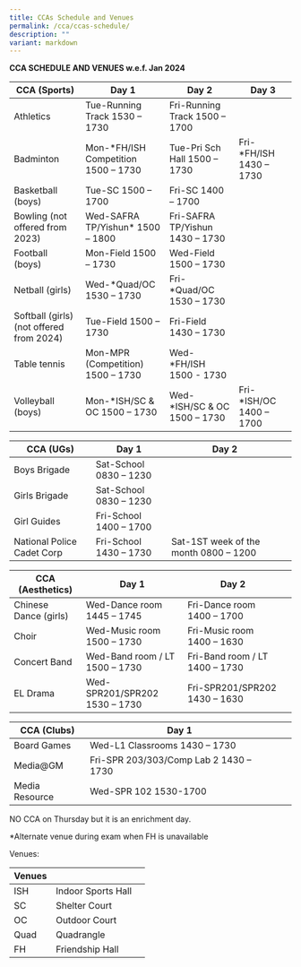 ```yaml
---
title: CCAs Schedule and Venues
permalink: /cca/ccas-schedule/
description: ""
variant: markdown
---
```

**CCA SCHEDULE AND VENUES w.e.f. Jan 2024**

| CCA (Sports) | Day 1 | Day 2 | Day 3 |  
| -------- | -------- | -------- | -------- | 
| Athletics    | Tue-Running Track 1530 – 1730     | Fri-Running Track 1500 – 1700     |   
| Badminton    | Mon-\*FH/ISH Competition 1500 – 1730     | Tue-Pri Sch Hall 1500 – 1730     | Fri-\*FH/ISH 1430 – 1730    |
| Basketball (boys)     | Tue-SC 1500 – 1700     | Fri-SC 1400 – 1700     |      |
| Bowling (not offered from 2023)     | Wed-SAFRA TP/Yishun* 1500 – 1800     | Fri-SAFRA TP/Yishun 1430 – 1730     |      |
| Football (boys)     | Mon-Field 1500 – 1730     | Wed-Field 1500 – 1730     |      |
| Netball (girls)     | Wed-\*Quad/OC 1530 – 1730     | Fri-\*Quad/OC 1530 – 1730     |      |
| Softball (girls) (not offered from 2024)    | Tue-Field 1500 – 1730     | Fri-Field 1430 – 1730     |      |
| Table tennis    | Mon-MPR (Competition) 1500 – 1730     | Wed-*FH/ISH 1500 - 1730    |      |
| Volleyball (boys)     | Mon-*ISH/SC & OC 1500 – 1730     | Wed-*ISH/SC & OC 1500 – 1730     | Fri-*ISH/OC 1400 – 1700     |




| CCA (UGs) | Day 1 | Day 2 |  |  
| -------- | -------- | -------- | -------- | 
| Boys Brigade    | Sat-School 0830 – 1230     |      | 
| Girls Brigade    | Sat-School 0830 – 1230     |      |      |
| Girl Guides    | Fri-School 1400 – 1700     |      |      |
| National Police Cadet Corp     | Fri-School 1430 – 1730     | Sat-1ST week of the month 0800 – 1200     |      |



| CCA (Aesthetics) | Day 1 | Day 2 |  |  
| -------- | -------- | -------- | -------- | 
| Chinese Dance (girls)    | Wed-Dance room 1445 – 1745     | Fri-Dance room 1400 – 1700     |      |
| Choir    | Wed-Music room 1500 – 1730     | Fri-Music room 1400 – 1630     |      |
| Concert Band    | Wed-Band room / LT 1500 – 1730     | Fri-Band room / LT 1400 – 1730     |      |
| EL Drama    | Wed-SPR201/SPR202 1530 – 1730     | Fri-SPR201/SPR202 1430 – 1630     |      |


| CCA (Clubs) | Day 1 |  |  |  
| -------- | -------- | -------- | -------- | 
| Board Games    | Wed-L1 Classrooms 1430 – 1730     |      |      |
| Media@GM    | Fri-SPR 203/303/Comp Lab 2 1430 – 1730     |      |      |
| Media Resource    | Wed-SPR 102 1530-1700     |      |      |

NO CCA on Thursday but it is an enrichment day.

\*Alternate venue during exam when FH is unavailable


Venues:

| Venues |  |  |
| -------- | -------- | -------- |
| ISH     | Indoor Sports Hall     |      |
| SC     | Shelter Court     |     |
| OC     | Outdoor Court     |     |
| Quad    | Quadrangle     |     |
| FH    | Friendship Hall     |     |